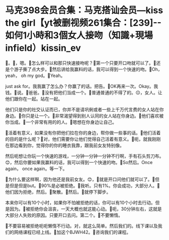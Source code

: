 # 马克398会员合集：马克搭讪会员—kiss the girl【yt被删视频261集合：[239]--如何1小時和3個女人接吻（知識+現場infield）kissin_ev

🎼。🎼，嗯。🎼怎么样可以和那只快速接吻呢？🎼第一个只要开口吻就可以了。🎼还是个游子撕了点大步。🎼然后讲给我赢料的话，我可以得到一个快速的吻。🎼Oh， yeah， oh my god。🎼Yeah。

 just ask for。我我赢了怎么办？你赢了的话。把告。🎼OK再来一次。Okay。我钱。🎼说。🎼爸爸。🎼没有把他们当成一个。🎼普通普通的不得了的。😔，女人。让他们跟你在一起。站在一起。

他们只是你的社交认证而已，你并不是请巩俐或者一些上千万代言费的女人站在你身边。🎼你只是让一个。🎼非常渴望得到别人认同的女人站在你身边。🎼他们喜欢被你当成。🎼一个非常有用的的人。🎼嗯想在你身边让自己。

🎼活着有意义，如果没有你把他们拉在你的身边，帮你做一些事的话。🎼他们活着的目的是什么呢？🎼对，他们需要你让他们觉得自己活着有意义。🎼呃，就我刚刚在那边看到你，觉得你的你的睡衣我靠，跟我前女友特别像。

然后呃想让你玩一个快速的游戏，一分钟一分钟一分钟不行啊，手有石头剪刀布。😊，然后你要如果我赢料的话，我可以得到一个快速的吻。🎼So然后。Once again， once again。等一下。

🎼为什么要这样啊，因为他还是我前女友。😊，🎼就是开口问他们就可以了。🎼但是但是但是but。🎼90%是必被拒绝。🎼我听。只有1%。你会成功，大部分人。🎼他们因为拒绝，然后。🎼聚散。🎼然后。🎼就停下脚步。

本来你可以有10个小时，如果你不怕被拒绝的话，你可以有10个小时去行动。但是因为。🎼被拒绝你会沮丧，一天大概也就这能心动。🎼呃，30分钟左右，这就是大部分人失败的原因。只要开口去问。第二个。🎼不要懒惰。

🎼不要容易被拒绝呃呃懒惰不行动。对，就这么简单。然后我们的。线下课以及我们的网络课程已经上线。🎼加这个BJWH42。🎼咨询我们的课程。


